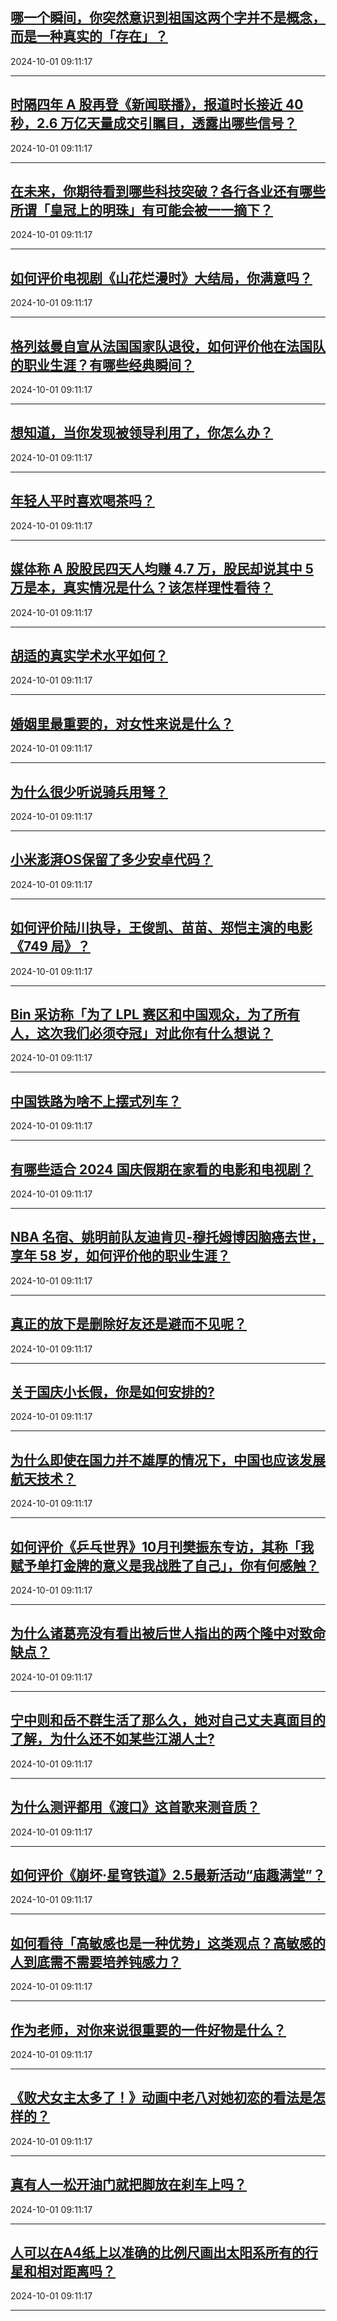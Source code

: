 ## [哪一个瞬间，你突然意识到祖国这两个字并不是概念，而是一种真实的「存在」？](https://www.zhihu.com/question/667514778)

2024-10-01 09:11:17

---
## [时隔四年 A 股再登《新闻联播》，报道时长接近 40 秒，2.6 万亿天量成交引瞩目，透露出哪些信号？](https://www.zhihu.com/question/705357112)

2024-10-01 09:11:17

---
## [在未来，你期待看到哪些科技突破？各行各业还有哪些所谓「皇冠上的明珠」有可能会被一一摘下？](https://www.zhihu.com/question/667514954)

2024-10-01 09:11:17

---
## [如何评价电视剧《山花烂漫时》大结局，你满意吗？](https://www.zhihu.com/question/672211572)

2024-10-01 09:11:17

---
## [格列兹曼自宣从法国国家队退役，如何评价他在法国队的职业生涯？有哪些经典瞬间？](https://www.zhihu.com/question/699224254)

2024-10-01 09:11:17

---
## [想知道，当你发现被领导利用了，你怎么办？](https://www.zhihu.com/question/701244860)

2024-10-01 09:11:17

---
## [年轻人平时喜欢喝茶吗？](https://www.zhihu.com/question/700020197)

2024-10-01 09:11:17

---
## [媒体称 A 股股民四天人均赚 4.7 万，股民却说其中 5 万是本，真实情况是什么？该怎样理性看待？](https://www.zhihu.com/question/695447836)

2024-10-01 09:11:17

---
## [胡适的真实学术水平如何？](https://www.zhihu.com/question/631203290)

2024-10-01 09:11:17

---
## [婚姻里最重要的，对女性来说是什么？](https://www.zhihu.com/question/700865442)

2024-10-01 09:11:17

---
## [为什么很少听说骑兵用弩？](https://www.zhihu.com/question/667516951)

2024-10-01 09:11:17

---
## [小米澎湃OS保留了多少安卓代码？](https://www.zhihu.com/question/638646600)

2024-10-01 09:11:17

---
## [如何评价陆川执导，王俊凯、苗苗、郑恺主演的电影《749 局》？](https://www.zhihu.com/question/673428856)

2024-10-01 09:11:17

---
## [Bin 采访称「为了 LPL 赛区和中国观众，为了所有人，这次我们必须夺冠」对此你有什么想说？](https://www.zhihu.com/question/705966755)

2024-10-01 09:11:17

---
## [中国铁路为啥不上摆式列车？](https://www.zhihu.com/question/667761941)

2024-10-01 09:11:17

---
## [有哪些适合 2024 国庆假期在家看的电影和电视剧？](https://www.zhihu.com/question/667977954)

2024-10-01 09:11:17

---
## [NBA 名宿、姚明前队友迪肯贝-穆托姆博因脑癌去世，享年 58 岁，如何评价他的职业生涯？](https://www.zhihu.com/question/701917242)

2024-10-01 09:11:17

---
## [真正的放下是删除好友还是避而不见呢？](https://www.zhihu.com/question/701128683)

2024-10-01 09:11:17

---
## [关于国庆小长假，你是如何安排的?](https://www.zhihu.com/question/667751190)

2024-10-01 09:11:17

---
## [为什么即使在国力并不雄厚的情况下，中国也应该发展航天技术？](https://www.zhihu.com/question/20411287)

2024-10-01 09:11:17

---
## [如何评价《乒乓世界》10月刊樊振东专访，其称「我赋予单打金牌的意义是我战胜了自己」，你有何感触？](https://www.zhihu.com/question/698751456)

2024-10-01 09:11:17

---
## [为什么诸葛亮没有看出被后世人指出的两个隆中对致命缺点？](https://www.zhihu.com/question/661747307)

2024-10-01 09:11:17

---
## [宁中则和岳不群生活了那么久，她对自己丈夫真面目的了解，为什么还不如某些江湖人士?](https://www.zhihu.com/question/680586433)

2024-10-01 09:11:17

---
## [为什么测评都用《渡口》这首歌来测音质？](https://www.zhihu.com/question/667849815)

2024-10-01 09:11:17

---
## [如何评价《崩坏·星穹铁道》2.5最新活动“庙趣满堂”？](https://www.zhihu.com/question/700758996)

2024-10-01 09:11:17

---
## [如何看待「高敏感也是一种优势」这类观点？高敏感的人到底需不需要培养钝感力？](https://www.zhihu.com/question/671400747)

2024-10-01 09:11:17

---
## [作为老师，对你来说很重要的一件好物是什么？](https://www.zhihu.com/question/666758485)

2024-10-01 09:11:17

---
## [《败犬女主太多了！》动画中老八对她初恋的看法是怎样的？](https://www.zhihu.com/question/666563345)

2024-10-01 09:11:17

---
## [真有人一松开油门就把脚放在刹车上吗？](https://www.zhihu.com/question/664339031)

2024-10-01 09:11:17

---
## [人可以在A4纸上以准确的比例尺画出太阳系所有的行星和相对距离吗？](https://www.zhihu.com/question/646411030)

2024-10-01 09:11:17

---
